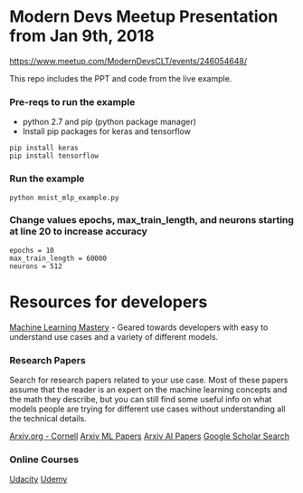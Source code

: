 # Modern Devs Meetup Presentation from Jan 9th, 2018
https://www.meetup.com/ModernDevsCLT/events/246054648/

This repo includes the PPT and code from the live example.

### Pre-reqs to run the example
* python 2.7 and pip (python package manager)
* Install pip packages for keras and tensorflow
```
pip install keras
pip install tensorflow
```

### Run the example
```
python mnist_mlp_example.py
```

### Change values epochs, max_train_length, and neurons starting at line 20 to increase accuracy
```
epochs = 10
max_train_length = 60000
neurons = 512
```

# Resources for developers

[Machine Learning Mastery](https://machinelearningmastery.com/) - Geared towards developers with easy to understand use cases and a variety of different models.

### Research Papers
Search for research papers related to your use case.  Most of these papers assume that the reader is an expert on the machine learning concepts and the math they describe, but you can still find some useful info on what models people are trying for different use cases without understanding all the technical details.

[Arxiv.org - Cornell](https://arxiv.org)
[Arxiv ML Papers](https://arxiv.org/list/stat.ML/recent)
[Arxiv AI Papers](https://arxiv.org/list/cs.AI/recent)
[Google Scholar Search](https://scholar.google.com)

### Online Courses

[Udacity](https://www.udacity.com)
[Udemy](https://www.udemy.com)


